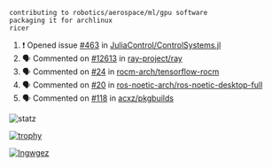 ```
contributing to robotics/aerospace/ml/gpu software
packaging it for archlinux
ricer
```

<!--START_SECTION:activity-->
1. ❗️ Opened issue [#463](https://github.com/JuliaControl/ControlSystems.jl/issues/463) in [JuliaControl/ControlSystems.jl](https://github.com/JuliaControl/ControlSystems.jl)
2. 🗣 Commented on [#12613](https://github.com/ray-project/ray/issues/12613) in [ray-project/ray](https://github.com/ray-project/ray)
3. 🗣 Commented on [#24](https://github.com/rocm-arch/tensorflow-rocm/issues/24) in [rocm-arch/tensorflow-rocm](https://github.com/rocm-arch/tensorflow-rocm)
4. 🗣 Commented on [#20](https://github.com/ros-noetic-arch/ros-noetic-desktop-full/issues/20) in [ros-noetic-arch/ros-noetic-desktop-full](https://github.com/ros-noetic-arch/ros-noetic-desktop-full)
5. 🗣 Commented on [#118](https://github.com/acxz/pkgbuilds/issues/118) in [acxz/pkgbuilds](https://github.com/acxz/pkgbuilds)
<!--END_SECTION:activity-->


![statz](https://github-readme-stats.vercel.app/api?username=acxz&include_all_commits=true&show_icons=true)

[![trophy](https://github-profile-trophy.vercel.app/?username=acxz)](https://github.com/ryo-ma/github-profile-trophy)

[![lngwgez](https://github-readme-stats.vercel.app/api/top-langs/?username=acxz&layout=compact)](https://github.com/acxz/github-readme-stats)


<!--
**acxz/acxz** is a ✨ _special_ ✨ repository because its `README.md` (this file) appears on your GitHub profile.

Here are some ideas to get you started:

- 🔭 I’m currently working on ...
- 🌱 I’m currently learning ...
- 👯 I’m looking to collaborate on ...
- 🤔 I’m looking for help with ...
- 💬 Ask me about ...
- 📫 How to reach me: ...
- 😄 Pronouns: ...
- ⚡ Fun fact: ...
-->
